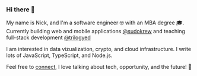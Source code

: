 ### Hi there 👋

My name is Nick, and I'm a software engineer :nerd_face: with an MBA degree :mortar_board:. Currently building web and mobile applications [@sudokrew](https://www.sudokrew.com/) and teaching full-stack development [@trilogyed](https://www.trilogyed.com/)

I am interested in data vizualization, crypto, and cloud infrastructure. I write lots of JavaScript, TypeScript, and Node.js.

Feel free to [connect](https://www.linkedin.com/in/nicholas-gambino/), I love talking about tech, opportunity, and the future! :rocket:

<!--
**gambinish/gambinish** is a ✨ _special_ ✨ repository because its `README.md` (this file) appears on your GitHub profile.

Here are some ideas to get you started:

- 🔭 I’m currently working on ...
- 🌱 I’m currently learning ...
- 👯 I’m looking to collaborate on ...
- 🤔 I’m looking for help with ...
- 💬 Ask me about ...
- 📫 How to reach me: ...
- 😄 Pronouns: ...
- ⚡ Fun fact: ...
-->

